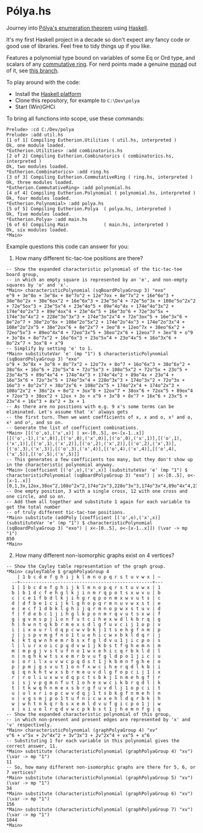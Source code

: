 # Pólya.hs

Journey into [Pólya's enumeration theorem](https://en.wikipedia.org/wiki/P%C3%B3lya_enumeration_theorem) using [Haskell](https://www.haskell.org/).

It's my first Haskell project in a decade so don't expect any fancy code or good use of libraries. Feel free to tidy things up if you like.

Features a polynomial type bound on variables of some Eq or Ord type, and scalars of any [commutative ring](https://en.wikipedia.org/wiki/Commutative_ring). For nerd points made a genuine [monad](https://en.wikipedia.org/wiki/Monad_(functional_programming)) out of it, see [this branch](https://github.com/PenguinF/polya/tree/feature/polynomial_monad).

To play around with the code:

- Install the [Haskell platform](https://www.haskell.org/platform/)
- Clone this repository, for example to `C:\Dev\polya`
- Start (Win)GHCi

To bring all functions into scope, use these commands:
```
Prelude> :cd C:/Dev/polya
Prelude> :add util.hs
[1 of 1] Compiling Eutherion.Utilities ( util.hs, interpreted )
Ok, one module loaded.
*Eutherion.Utilities> :add combinatorics.hs
[2 of 2] Compiling Eutherion.Combinatorics ( combinatorics.hs, interpreted )
Ok, two modules loaded.
*Eutherion.Combinatorics> :add ring.hs
[3 of 3] Compiling Eutherion.CommutativeRing ( ring.hs, interpreted )
Ok, three modules loaded.
*Eutherion.CommutativeRing> :add polynomial.hs
[4 of 4] Compiling Eutherion.Polynomial ( polynomial.hs, interpreted )
Ok, four modules loaded.
*Eutherion.Polynomial> :add polya.hs
[5 of 5] Compiling Eutherion.Polya  ( polya.hs, interpreted )
Ok, five modules loaded.
*Eutherion.Polya> :add main.hs
[6 of 6] Compiling Main             ( main.hs, interpreted )
Ok, six modules loaded.
*Main>
```

Example questions this code can answer for you:

1) How many different tic-tac-toe positions are there?
```
-- Show the expanded characteristic polynomial of the tic-tac-toe board group,
-- in which an empty square is represented by an 'e', and non-empty squares by 'o' and 'x'.
*Main> characteristicPolynomial (sqBoardPolyaGroup 3) "exo"
e^9 + 3e^8o + 3e^8x + 8e^7o^2 + 12e^7ox + 8e^7x^2 + 16e^6o^3 + 38e^6o^2x + 38e^6ox^2 + 16e^6x^3 + 23e^5o^4 + 72e^5o^3x + 108e^5o^2x^2 + 72e^5ox^3 + 23e^5x^4 + 23e^4o^5 + 89e^4o^4x + 174e^4o^3x^2 + 174e^4o^2x^3 + 89e^4ox^4 + 23e^4x^5 + 16e^3o^6 + 72e^3o^5x + 174e^3o^4x^2 + 228e^3o^3x^3 + 174e^3o^2x^4 + 72e^3ox^5 + 16e^3x^6 + 8e^2o^7 + 38e^2o^6x + 108e^2o^5x^2 + 174e^2o^4x^3 + 174e^2o^3x^4 + 108e^2o^2x^5 + 38e^2ox^6 + 8e^2x^7 + 3eo^8 + 12eo^7x + 38eo^6x^2 + 72eo^5x^3 + 89eo^4x^4 + 72eo^3x^5 + 38eo^2x^6 + 12eox^7 + 3ex^8 + o^9 + 3o^8x + 8o^7x^2 + 16o^6x^3 + 23o^5x^4 + 23o^4x^5 + 16o^3x^6 + 8o^2x^7 + 3ox^8 + x^9
-- Simplify by setting 'e' to 1.
*Main> substituteVar 'e' (mp "1") $ characteristicPolynomial (sqBoardPolyaGroup 3) "exo"
o^9 + 3o^8x + 3o^8 + 8o^7x^2 + 12o^7x + 8o^7 + 16o^6x^3 + 38o^6x^2 + 38o^6x + 16o^6 + 23o^5x^4 + 72o^5x^3 + 108o^5x^2 + 72o^5x + 23o^5 + 23o^4x^5 + 89o^4x^4 + 174o^4x^3 + 174o^4x^2 + 89o^4x + 23o^4 + 16o^3x^6 + 72o^3x^5 + 174o^3x^4 + 228o^3x^3 + 174o^3x^2 + 72o^3x + 16o^3 + 8o^2x^7 + 38o^2x^6 + 108o^2x^5 + 174o^2x^4 + 174o^2x^3 + 108o^2x^2 + 38o^2x + 8o^2 + 3ox^8 + 12ox^7 + 38ox^6 + 72ox^5 + 89ox^4 + 72ox^3 + 38ox^2 + 12ox + 3o + x^9 + 3x^8 + 8x^7 + 16x^6 + 23x^5 + 23x^4 + 16x^3 + 8x^2 + 3x + 1
-- As there are no positions with e.g. 9 x's some terms can be eliminated. Let's assume that 'x' always gets
-- the first turn. Then we want coefficients of x, x and o, x² and o, x² and o², and so on.
-- Generate the list of coefficient combinations.
*Main> [[('o',o),('x',x)] | x<-[0..5], o<-[x-1..x]]
[[('o',-1),('x',0)],[('o',0),('x',0)],[('o',0),('x',1)],[('o',1),('x',1)],[('o',1),('x',2)],[('o',2),('x',2)],[('o',2),('x',3)],[('o',3),('x',3)],[('o',3),('x',4)],[('o',4),('x',4)],[('o',4),('x',5)],[('o',5),('x',5)]]
-- This generates a few coefficients too many, but they don't show up in the characteristic polynomial anyway.
*Main> [coefficient [('o',o),('x',x)] (substituteVar 'e' (mp "1") $ characteristicPolynomial (sqBoardPolyaGroup 3) "exo") | x<-[0..5], o<-[x-1..x]]
[0,1,3x,12ox,38ox^2,108o^2x^2,174o^2x^3,228o^3x^3,174o^3x^4,89o^4x^4,23o^4x^5,0]
-- One empty position, 3 with a single cross, 12 with one cross and one circle, and so on.
-- Add them all together and substitute 1 again for each variable to get the total number
-- of truly different tic-tac-toe positions.
*Main> substitute (addPoly [coefficient [('o',o),('x',x)] (substituteVar 'e' (mp "1") $ characteristicPolynomial (sqBoardPolyaGroup 3) "exo") | x<-[0..5], o<-[x-1..x]]) (\var -> mp "1")
850
*Main>
```

2) How many different non-isomorphic graphs exist on 4 vertices?
```
-- Show the Cayley table representation of the graph group.
*Main> cayleyTable $ graphPolyaGroup 4
    | 1 b c d e f g h i j k l m n o p q r s t u v w x | ~
  --+-------------------------------------------------+---
  1 | 1 b c d e f g h i j k l m n o p q r s t u v w x | 1
  b | b 1 d c f e h g l k j i n m r q p o t s x w v u | b
  c | c e 1 f b d l k j i h g r q p o n m x w v u t s | c
  d | d f b e 1 c i j k l g h o p q r m n u v w x s t | e
  e | e c f 1 d b k l g h i j q r m n o p w x s t u v | d
  f | f d e b c 1 j i h g l k p o n m r q v u t s x w | f
  g | g v m s p j 1 o n f u t c i h e x w d l k b r q | g
  h | h w n t q k b r m e x s d l g f u v c i j 1 o p | v
  i | i x o u r l d q p c w v b k j 1 t s e h g f n m | p
  j | j s p v m g f n o 1 t u e h i c w x b k l d q r | j
  k | k t q w n h e m r b s x f g l d v u 1 j i c p o | s
  l | l u r x o i c p q d v w 1 j k b s t f g h e m n | m
  m | m p g j v s t u f n o 1 w x e h i c q r b k l d | l
  n | n q h k w t s x e m r b v u f g l d p o 1 j i c | u
  o | o r i l x u v w c p q d s t 1 j k b m n f g h e | o
  p | p m j g s v u t 1 o n f x w c i h e r q d l k b | i
  q | q n k h t w x s b r m e u v d l g f o p c i j 1 | x
  r | r o l i u x w v d q p c t s b k j 1 n m e h g f | r
  s | s j v p g m n f u t 1 o h e x w c i k b r q d l | k
  t | t k w q h n m e x s b r g f u v d l j 1 o p c i | t
  u | u l x r i o p c w v d q j 1 t s b k g f n m e h | n
  v | v g s m j p o 1 t u f n i c w x e h l d q r b k | h
  w | w h t n k q r b s x e m l d v u f g i c p o 1 j | w
  x | x i u o l r q d v w c p k b s t 1 j h e m n f g | q
-- Show the expanded characteristic polynomial of this group,
-- in which non-present and present edges are represented by 'x' and 'v' respectively.
*Main> characteristicPolynomial (graphPolyaGroup 4) "xv"
v^6 + v^5x + 2v^4x^2 + 3v^3x^3 + 2v^2x^4 + vx^5 + x^6
-- Substituting 1 for each variable in this polynomial gives the correct answer, 11.
*Main> substitute (characteristicPolynomial (graphPolyaGroup 4) "xv") (\var -> mp "1")
11
-- So, how many different non-isomorphic graphs are there for 5, 6, or 7 vertices?
*Main> substitute (characteristicPolynomial (graphPolyaGroup 5) "xv") (\var -> mp "1")
34
*Main> substitute (characteristicPolynomial (graphPolyaGroup 6) "xv") (\var -> mp "1")
156
*Main> substitute (characteristicPolynomial (graphPolyaGroup 7) "xv") (\var -> mp "1")
1044
*Main>
```
